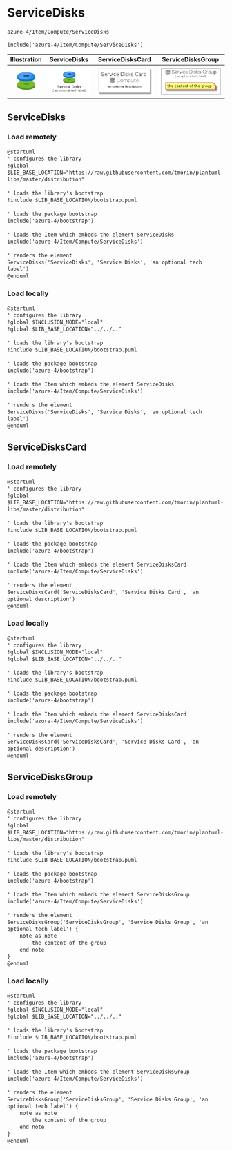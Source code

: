 # ServiceDisks


```text
azure-4/Item/Compute/ServiceDisks
```

```text
include('azure-4/Item/Compute/ServiceDisks')
```



| Illustration | ServiceDisks | ServiceDisksCard | ServiceDisksGroup |
| :---: | :---: | :---: | :---: |
| ![illustration for Illustration](../../../azure-4/Item/Compute/ServiceDisks.png) | ![illustration for ServiceDisks](../../../azure-4/Item/Compute/ServiceDisks.Local.png) | ![illustration for ServiceDisksCard](../../../azure-4/Item/Compute/ServiceDisksCard.Local.png) | ![illustration for ServiceDisksGroup](../../../azure-4/Item/Compute/ServiceDisksGroup.Local.png) |




## ServiceDisks

### Load remotely
```plantuml
@startuml
' configures the library
!global $LIB_BASE_LOCATION="https://raw.githubusercontent.com/tmorin/plantuml-libs/master/distribution"

' loads the library's bootstrap
!include $LIB_BASE_LOCATION/bootstrap.puml

' loads the package bootstrap
include('azure-4/bootstrap')

' loads the Item which embeds the element ServiceDisks
include('azure-4/Item/Compute/ServiceDisks')

' renders the element
ServiceDisks('ServiceDisks', 'Service Disks', 'an optional tech label')
@enduml
```

### Load locally
```plantuml
@startuml
' configures the library
!global $INCLUSION_MODE="local"
!global $LIB_BASE_LOCATION="../../.."

' loads the library's bootstrap
!include $LIB_BASE_LOCATION/bootstrap.puml

' loads the package bootstrap
include('azure-4/bootstrap')

' loads the Item which embeds the element ServiceDisks
include('azure-4/Item/Compute/ServiceDisks')

' renders the element
ServiceDisks('ServiceDisks', 'Service Disks', 'an optional tech label')
@enduml
```

## ServiceDisksCard

### Load remotely
```plantuml
@startuml
' configures the library
!global $LIB_BASE_LOCATION="https://raw.githubusercontent.com/tmorin/plantuml-libs/master/distribution"

' loads the library's bootstrap
!include $LIB_BASE_LOCATION/bootstrap.puml

' loads the package bootstrap
include('azure-4/bootstrap')

' loads the Item which embeds the element ServiceDisksCard
include('azure-4/Item/Compute/ServiceDisks')

' renders the element
ServiceDisksCard('ServiceDisksCard', 'Service Disks Card', 'an optional description')
@enduml
```

### Load locally
```plantuml
@startuml
' configures the library
!global $INCLUSION_MODE="local"
!global $LIB_BASE_LOCATION="../../.."

' loads the library's bootstrap
!include $LIB_BASE_LOCATION/bootstrap.puml

' loads the package bootstrap
include('azure-4/bootstrap')

' loads the Item which embeds the element ServiceDisksCard
include('azure-4/Item/Compute/ServiceDisks')

' renders the element
ServiceDisksCard('ServiceDisksCard', 'Service Disks Card', 'an optional description')
@enduml
```

## ServiceDisksGroup

### Load remotely
```plantuml
@startuml
' configures the library
!global $LIB_BASE_LOCATION="https://raw.githubusercontent.com/tmorin/plantuml-libs/master/distribution"

' loads the library's bootstrap
!include $LIB_BASE_LOCATION/bootstrap.puml

' loads the package bootstrap
include('azure-4/bootstrap')

' loads the Item which embeds the element ServiceDisksGroup
include('azure-4/Item/Compute/ServiceDisks')

' renders the element
ServiceDisksGroup('ServiceDisksGroup', 'Service Disks Group', 'an optional tech label') {
    note as note
        the content of the group
    end note
}
@enduml
```

### Load locally
```plantuml
@startuml
' configures the library
!global $INCLUSION_MODE="local"
!global $LIB_BASE_LOCATION="../../.."

' loads the library's bootstrap
!include $LIB_BASE_LOCATION/bootstrap.puml

' loads the package bootstrap
include('azure-4/bootstrap')

' loads the Item which embeds the element ServiceDisksGroup
include('azure-4/Item/Compute/ServiceDisks')

' renders the element
ServiceDisksGroup('ServiceDisksGroup', 'Service Disks Group', 'an optional tech label') {
    note as note
        the content of the group
    end note
}
@enduml
```

